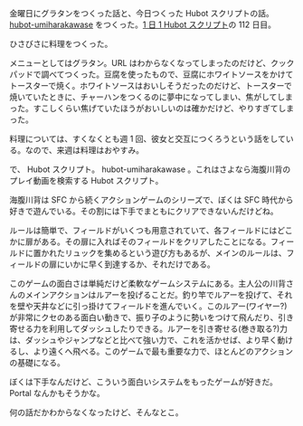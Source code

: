 金曜日にグラタンをつくった話と、今日つくった Hubot スクリプトの話。 [hubot-umiharakawase][gh:bouzuya/hubot-umiharakawase] をつくった。[1 日 1 Hubot スクリプト][hubot-script-per-day]の 112 日目。

ひさびさに料理をつくった。

メニューとしてはグラタン。URL はわからなくなってしまったのだけど、クックパッドで調べてつくった。豆腐を使ったもので、豆腐にホワイトソースをかけてトースターで焼く。ホワイトソースはおいしそうだったのだけど、トースターで焼いていたときに、チャーハンをつくるのに夢中になってしまい、焦がしてしまった。すこしくらい焦げていたほうがおいしいのは確かだけど、やりすぎてしまった。

料理については、すくなくとも週 1 回、彼女と交互につくろうという話をしている。なので、来週は料理はおやすみ。

で、 Hubot スクリプト。 hubot-umiharakawase 。これはさよなら海腹川背のプレイ動画を検索する Hubot スクリプト。

海腹川背は SFC から続くアクションゲームのシリーズで、ぼくは SFC 時代から好きで遊んでいる。その割には下手でまともにクリアできないんだけどね。

ルールは簡単で、フィールドがいくつも用意されていて、各フィールドにはどこかに扉がある。その扉に入ればそのフィールドをクリアしたことになる。フィールドに置かれたリュックを集めるという遊び方もあるが、メインのルールは、フィールドの扉にいかに早く到達するか、それだけである。

このゲームの面白さは単純だけど柔軟なゲームシステムにある。主人公の川背さんのメインアクションはルアーを投げることだ。釣り竿でルアーを投げて、それを壁や天井などに引っ掛けてフィールドを進んでいく。このルアー(ワイヤー?)が非常にクセのある面白い動きで、振り子のように勢いをつけて飛んだり、引き寄せる力を利用してダッシュしたりできる。ルアーを引き寄せる(巻き取る?)力は、ダッシュやジャンプなどと比べて強い力で、これを活かせば、より早く動けるし、より遠くへ飛べる。このゲームで最も重要な力で、ほとんどのアクションの基礎になる。

ぼくは下手なんだけど、こういう面白いシステムをもったゲームが好きだ。 Portal なんかもそうかな。

何の話だかわからなくなったけど、そんなとこ。

[gh:bouzuya/hubot-umiharakawase]: https://github.com/bouzuya/hubot-umiharakawase
[hubot-script-per-day]: http://blog.bouzuya.net/posts?tags=hubot-script-per-day
